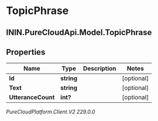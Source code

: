 # TopicPhrase

## ININ.PureCloudApi.Model.TopicPhrase

## Properties

|Name | Type | Description | Notes|
|------------ | ------------- | ------------- | -------------|
| **Id** | **string** |  | [optional] |
| **Text** | **string** |  | [optional] |
| **UtteranceCount** | **int?** |  | [optional] |



_PureCloudPlatform.Client.V2 229.0.0_

